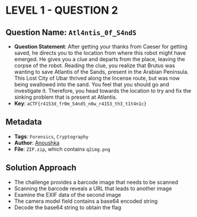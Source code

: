 # LEVEL 1 - QUESTION 2

## Question Name: `Atl4ntis_0f_S4ndS`

- **Question Statement**: After getting your thanks from Caeser for getting saved, he directs you to the location from where this robot might have emerged. He gives you a clue and departs from the place, leaving the corpse of the robot. Reading the clue, you realize that Brutus was wanting to save Atlantis of the Sands, present in the Arabian Peninsula. This Lost City of Ubar thrived along the Incense route, but was now being swallowed into the sand. You feel that you should go and investigate it. Therefore, you head towards the location to try and fix the sinking problem that is present at Atlantis.
- **Key**: `aCTF{r4153d_fr0m_54nd5_n0w_r4153_th3_t1t4n1c}`

## Metadata
- **Tags**: `Forensics`, `Cryptography`
- **Author**: [Anoushka](https://github.com/anoushkaghosh231)
- **File**: `ZIP.zip`, which contains `q2img.png`

## Solution Approach
- The challenge provides a barcode image that needs to be scanned
- Scanning the barcode reveals a URL that leads to another image
- Examine the EXIF data of the second image
- The camera model field contains a base64 encoded string
- Decode the base64 string to obtain the flag
